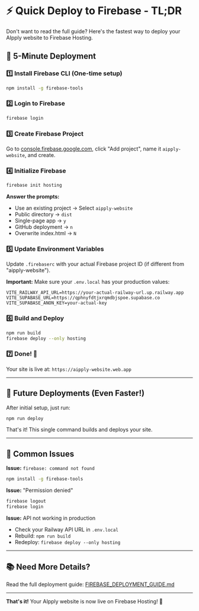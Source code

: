 # ⚡ Quick Deploy to Firebase - TL;DR

Don't want to read the full guide? Here's the fastest way to deploy your AIpply website to Firebase Hosting.

## 🚀 5-Minute Deployment

### 1️⃣ Install Firebase CLI (One-time setup)

```bash
npm install -g firebase-tools
```

### 2️⃣ Login to Firebase

```bash
firebase login
```

### 3️⃣ Create Firebase Project

Go to [console.firebase.google.com](https://console.firebase.google.com/), click "Add project", name it `aipply-website`, and create.

### 4️⃣ Initialize Firebase

```bash
firebase init hosting
```

**Answer the prompts:**
- Use an existing project → Select `aipply-website`
- Public directory → `dist`
- Single-page app → `y`
- GitHub deployment → `n`
- Overwrite index.html → `N`

### 5️⃣ Update Environment Variables

Update `.firebaserc` with your actual Firebase project ID (if different from "aipply-website").

**Important:** Make sure your `.env.local` has your production values:
```env
VITE_RAILWAY_API_URL=https://your-actual-railway-url.up.railway.app
VITE_SUPABASE_URL=https://qphnyfdtjxrqmdbjspoe.supabase.co
VITE_SUPABASE_ANON_KEY=your-actual-key
```

### 6️⃣ Build and Deploy

```bash
npm run build
firebase deploy --only hosting
```

### 7️⃣ Done! 🎉

Your site is live at: `https://aipply-website.web.app`

---

## 🔄 Future Deployments (Even Faster!)

After initial setup, just run:

```bash
npm run deploy
```

That's it! This single command builds and deploys your site.

---

## 🐛 Common Issues

**Issue:** `firebase: command not found`
```bash
npm install -g firebase-tools
```

**Issue:** "Permission denied"
```bash
firebase logout
firebase login
```

**Issue:** API not working in production
- Check your Railway API URL in `.env.local`
- Rebuild: `npm run build`
- Redeploy: `firebase deploy --only hosting`

---

## 📚 Need More Details?

Read the full deployment guide: [FIREBASE_DEPLOYMENT_GUIDE.md](./FIREBASE_DEPLOYMENT_GUIDE.md)

---

**That's it!** Your AIpply website is now live on Firebase Hosting! 🚀

